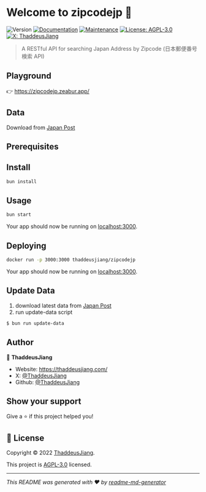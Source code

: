 # Welcome to zipcodejp 👋

![Version](https://img.shields.io/github/package-json/v/thaddeusjiang/zipcodejp)
[![Documentation](https://img.shields.io/badge/documentation-yes-brightgreen.svg)](https://github.com/ThaddeusJiang/ZipcodeJP#readme)
[![Maintenance](https://img.shields.io/badge/Maintained%3F-yes-green.svg)](https://github.com/ThaddeusJiang/ZipcodeJP/graphs/commit-activity)
[![License: AGPL-3.0](https://img.shields.io/github/license/ThaddeusJiang/zipcodejp)](https://github.com/ThaddeusJiang/ZipcodeJP/blob/main/LICENSE)
[![X: ThaddeusJiang](https://img.shields.io/twitter/follow/ThaddeusJiang.svg?style=social)](https://x.com/ThaddeusJiang)

> A RESTful API for searching Japan Address by Zipcode
> (日本郵便番号検索 API)

## Playground

👉 https://zipcodejp.zeabur.app/

## Data

Download from [Japan Post](https://www.post.japanpost.jp/zipcode/dl/kogaki-zip.html)

## Prerequisites



## Install

```sh
bun install
```

## Usage

```sh
bun start
```

Your app should now be running on [localhost:3000](http://localhost:3000/).

## Deploying

```sh
docker run -p 3000:3000 thaddeusjiang/zipcodejp
```

Your app should now be running on [localhost:3000](http://localhost:3000/).

## Update Data

1. download latest data from [Japan Post](https://www.post.japanpost.jp/zipcode/dl/kogaki-zip.html)
2. run update-data script

```sh
$ bun run update-data
```

## Author

👤 **ThaddeusJiang**

- Website: https://thaddeusjiang.com/
- X: [@ThaddeusJiang](https://x.com/ThaddeusJiang)
- Github: [@ThaddeusJiang](https://github.com/ThaddeusJiang)

## Show your support

Give a ⭐️ if this project helped you!

## 📝 License

Copyright © 2022 [ThaddeusJiang](https://github.com/ThaddeusJiang).

This project is [AGPL-3.0](https://github.com/ThaddeusJiang/ZipcodeJP/blob/main/LICENSE) licensed.

---

_This README was generated with ❤️ by [readme-md-generator](https://github.com/kefranabg/readme-md-generator)_
